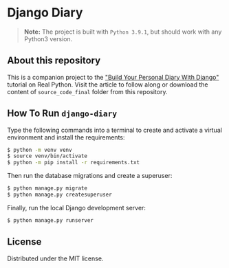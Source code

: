 # Django Diary

> **Note:** The project is built with `Python 3.9.1`, but should work with any Python3 version.

## About this repository

This is a companion project to the ["Build Your Personal Diary With Django"](https://realpython.com/build-a-django-diary) tutorial on Real Python.
Visit the article to follow along or download the content of `source_code_final` folder from this repository.

## How To Run `django-diary`

Type the following commands into a terminal to create and activate a virtual environment and install the requirements:

```sh
$ python -m venv venv
$ source venv/bin/activate
$ python -m pip install -r requirements.txt
```

Then run the database migrations and create a superuser:

```sh
$ python manage.py migrate
$ python manage.py createsuperuser
```

Finally, run the local Django development server:

```sh
$ python manage.py runserver
```

## License

Distributed under the MIT license.
